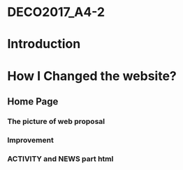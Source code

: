 # DECO2017_A4-2
# Introduction


# How I Changed the website?
  ## Home Page
  
   ### The picture of web proposal
   
   ### Improvement
   
   ### ACTIVITY and NEWS part html
